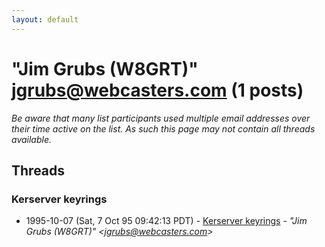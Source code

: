 ```yaml
---
layout: default
---
```


# "Jim Grubs (W8GRT)" <jgrubs@webcasters.com> (1 posts)

_Be aware that many list participants used multiple email addresses over their time active on the list. As such this page may not contain all threads available._

## Threads

### Kerserver keyrings
+ 1995-10-07 (Sat, 7 Oct 95 09:42:13 PDT) - [Kerserver keyrings](/archive/1995/10/70e9cca7aa53313125a7a9ec35c86053b002c6bce53e68b2938d3cd17f781489) - _"Jim Grubs (W8GRT)" \<jgrubs@webcasters.com\>_


